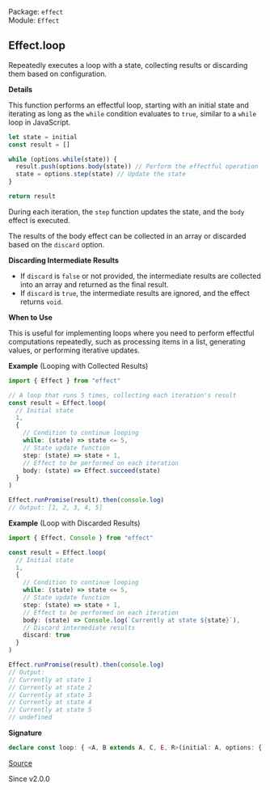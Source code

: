 Package: `effect`<br />
Module: `Effect`<br />

## Effect.loop

Repeatedly executes a loop with a state, collecting results or discarding
them based on configuration.

**Details**

This function performs an effectful loop, starting with an initial state and
iterating as long as the `while` condition evaluates to `true`, similar to a
`while` loop in JavaScript.

```ts
let state = initial
const result = []

while (options.while(state)) {
  result.push(options.body(state)) // Perform the effectful operation
  state = options.step(state) // Update the state
}

return result
```

During each iteration, the `step` function updates the state, and the `body`
effect is executed.

The results of the body effect can be collected in an array or discarded
based on the `discard` option.

**Discarding Intermediate Results**

- If `discard` is `false` or not provided, the intermediate results are
  collected into an array and returned as the final result.
- If `discard` is `true`, the intermediate results are ignored, and the
  effect returns `void`.

**When to Use**

This is useful for implementing loops where you need to perform effectful
computations repeatedly, such as processing items in a list, generating
values, or performing iterative updates.

**Example** (Looping with Collected Results)

```ts
import { Effect } from "effect"

// A loop that runs 5 times, collecting each iteration's result
const result = Effect.loop(
  // Initial state
  1,
  {
    // Condition to continue looping
    while: (state) => state <= 5,
    // State update function
    step: (state) => state + 1,
    // Effect to be performed on each iteration
    body: (state) => Effect.succeed(state)
  }
)

Effect.runPromise(result).then(console.log)
// Output: [1, 2, 3, 4, 5]
```

**Example** (Loop with Discarded Results)

```ts
import { Effect, Console } from "effect"

const result = Effect.loop(
  // Initial state
  1,
  {
    // Condition to continue looping
    while: (state) => state <= 5,
    // State update function
    step: (state) => state + 1,
    // Effect to be performed on each iteration
    body: (state) => Console.log(`Currently at state ${state}`),
    // Discard intermediate results
    discard: true
  }
)

Effect.runPromise(result).then(console.log)
// Output:
// Currently at state 1
// Currently at state 2
// Currently at state 3
// Currently at state 4
// Currently at state 5
// undefined
```

**Signature**

```ts
declare const loop: { <A, B extends A, C, E, R>(initial: A, options: { readonly while: Refinement<A, B>; readonly step: (b: B) => A; readonly body: (b: B) => Effect<C, E, R>; readonly discard?: false | undefined; }): Effect<Array<C>, E, R>; <A, C, E, R>(initial: A, options: { readonly while: (a: A) => boolean; readonly step: (a: A) => A; readonly body: (a: A) => Effect<C, E, R>; readonly discard?: false | undefined; }): Effect<Array<C>, E, R>; <A, B extends A, C, E, R>(initial: A, options: { readonly while: Refinement<A, B>; readonly step: (b: B) => A; readonly body: (b: B) => Effect<C, E, R>; readonly discard: true; }): Effect<void, E, R>; <A, C, E, R>(initial: A, options: { readonly while: (a: A) => boolean; readonly step: (a: A) => A; readonly body: (a: A) => Effect<C, E, R>; readonly discard: true; }): Effect<void, E, R>; }
```

[Source](https://github.com/Effect-TS/effect/tree/main/packages/effect/src/Effect.ts#L10047)

Since v2.0.0